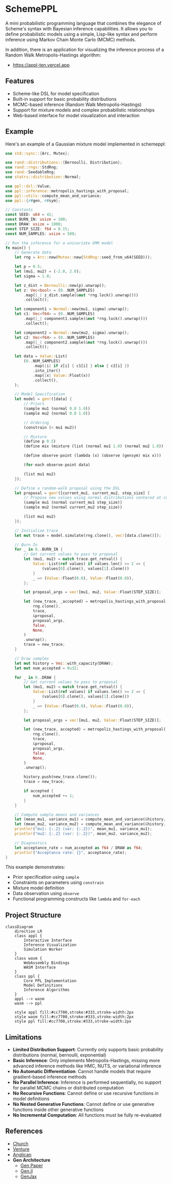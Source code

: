 # SchemePPL

A mini probabilistic programming language that combines the elegance of Scheme's syntax with Bayesian inference capabilities. It allows you to define probabilistic models using a simple, Lisp-like syntax and perform inference using Markov Chain Monte Carlo (MCMC) methods.

In addition, there is an application for visualizing the inference process of a Random Walk Metropolis-Hastings algorithm:

- https://appl-ten.vercel.app

## Features

- Scheme-like DSL for model specification
- Built-in support for basic probability distributions
- MCMC-based inference (Random Walk Metropolis-Hastings)
- Support for mixture models and complex probabilistic relationships
- Web-based interface for model visualization and interaction

## Example

Here's an example of a Gaussian mixture model implemented in schemeppl:

```rust
use std::sync::{Arc, Mutex};

use rand::distributions::{Bernoulli, Distribution};
use rand::rngs::StdRng;
use rand::SeedableRng;
use statrs::distribution::Normal;

use ppl::dsl::Value;
use ppl::inference::metropolis_hastings_with_proposal;
use ppl::utils::compute_mean_and_variance;
use ppl::{r#gen, r#sym};

// Constants
const SEED: u64 = 42;
const BURN_IN: usize = 100;
const DRAW: usize = 1000;
const STEP_SIZE: f64 = 0.15;
const NUM_SAMPLES: usize = 500;

// Run the inference for a univariate GMM model
fn main() {
    // Generate data
    let rng = Arc::new(Mutex::new(StdRng::seed_from_u64(SEED)));

    let p = 0.5;
    let (mu1, mu2) = (-2.0, 2.0);
    let sigma = 1.0;

    let z_dist = Bernoulli::new(p).unwrap();
    let z: Vec<bool> = (0..NUM_SAMPLES)
        .map(|_| z_dist.sample(&mut *rng.lock().unwrap()))
        .collect();

    let component1 = Normal::new(mu1, sigma).unwrap();
    let c1: Vec<f64> = (0..NUM_SAMPLES)
        .map(|_| component1.sample(&mut *rng.lock().unwrap()))
        .collect();

    let component2 = Normal::new(mu2, sigma).unwrap();
    let c2: Vec<f64> = (0..NUM_SAMPLES)
        .map(|_| component2.sample(&mut *rng.lock().unwrap()))
        .collect();

    let data = Value::List(
        (0..NUM_SAMPLES)
            .map(|i| if z[i] { c1[i] } else { c2[i] })
            .into_iter()
            .map(|x| Value::Float(x))
            .collect(),
    );

    // Model Specification
    let model = gen!([data] {
        // Priors
        (sample mu1 (normal 0.0 1.0))
        (sample mu2 (normal 0.0 1.0))

        // Ordering
        (constrain (< mu1 mu2))

        // Mixture
        (define p 0.5)
        (define mix (mixture (list (normal mu1 1.0) (normal mu2 1.0)) (list p (- 1.0 p))))

        (define observe-point (lambda (x) (observe (gensym) mix x)))

        (for-each observe-point data)

        (list mu1 mu2)
    });

    // Define a random-walk proposal using the DSL
    let proposal = gen!([current_mu1, current_mu2, step_size] {
        // Propose new values using normal distributions centered at current values
        (sample mu1 (normal current_mu1 step_size))
        (sample mu2 (normal current_mu2 step_size))

        (list mu1 mu2)
    });

    // Initialize trace
    let mut trace = model.simulate(rng.clone(), vec![data.clone()]);

    // Burn In
    for _ in 0..BURN_IN {
        // Get current values to pass to proposal
        let (mu1, mu2) = match trace.get_retval() {
            Value::List(ref values) if values.len() >= 2 => {
                (values[0].clone(), values[1].clone())
            }
            _ => (Value::Float(0.0), Value::Float(0.0)),
        };

        let proposal_args = vec![mu1, mu2, Value::Float(STEP_SIZE)];

        let (new_trace, _accepted) = metropolis_hastings_with_proposal(
            rng.clone(),
            trace,
            &proposal,
            proposal_args,
            false,
            None,
        )
        .unwrap();
        trace = new_trace;
    }

    // Draw samples
    let mut history = Vec::with_capacity(DRAW);
    let mut num_accepted = 0u32;

    for _ in 0..DRAW {
        // Get current values to pass to proposal
        let (mu1, mu2) = match trace.get_retval() {
            Value::List(ref values) if values.len() >= 2 => {
                (values[0].clone(), values[1].clone())
            }
            _ => (Value::Float(0.0), Value::Float(0.0)),
        };

        let proposal_args = vec![mu1, mu2, Value::Float(STEP_SIZE)];

        let (new_trace, accepted) = metropolis_hastings_with_proposal(
            rng.clone(),
            trace,
            &proposal,
            proposal_args,
            false,
            None,
        )
        .unwrap();

        history.push(new_trace.clone());
        trace = new_trace;

        if accepted {
            num_accepted += 1;
        }
    }

    // Compute sample means and variances
    let (mean_mu1, variance_mu1) = compute_mean_and_variance(&history, "mu1");
    let (mean_mu2, variance_mu2) = compute_mean_and_variance(&history, "mu2");
    println!("mu1: {:.2} (var: {:.2})", mean_mu1, variance_mu1);
    println!("mu2: {:.2} (var: {:.2})", mean_mu2, variance_mu2);

    // Diagnostics
    let acceptance_rate = num_accepted as f64 / DRAW as f64;
    println!("Acceptance rate: {}", acceptance_rate);
}

```

This example demonstrates:

- Prior specification using `sample`
- Constraints on parameters using `constrain`
- Mixture model definition
- Data observation using `observe`
- Functional programming constructs like `lambda` and `for-each`

## Project Structure

```mermaid
classDiagram
    direction LR
    class appl {
        Interactive Interface
        Inference Visualization
        Simulation Worker
    }
    class wasm {
        WebAssembly Bindings
        WASM Interface
    }
    class ppl {
        Core PPL Implementation
        Model Definitions
        Inference Algorithms
    }
    appl --> wasm
    wasm --> ppl

    style appl fill:#cc7700,stroke:#333,stroke-width:2px
    style wasm fill:#cc7700,stroke:#333,stroke-width:2px
    style ppl fill:#cc7700,stroke:#333,stroke-width:2px
```

## Limitations

- **Limited Distribution Support**: Currently only supports basic probability distributions (normal, bernoulli, exponential)
- **Basic Inference**: Only implements Metropolis-Hastings, missing more advanced inference methods like HMC, NUTS, or variational inference
- **No Automatic Differentiation**: Cannot handle models that require gradient-based inference methods
- **No Parallel Inference**: Inference is performed sequentially, no support for parallel MCMC chains or distributed computation
- **No Recursive Functions**: Cannot define or use recursive functions in model definitions
- **No Nested Generative Functions**: Cannot define or use generative functions inside other generative functions
- **No Incremental Computation**: All functions must be fully re-evaluated

## References

- [Church](https://cocolab.stanford.edu/papers/GoodmanEtAl2008-UncertaintyInArtificialIntelligence.pdf)
- [Venture](https://arxiv.org/abs/1404.0099)
- [Anglican](https://arxiv.org/abs/1608.05263)
- **Gen Architecture**
  - [Gen Paper](https://dl.acm.org/doi/pdf/10.1145/3314221.3314642)
  - [Gen.jl](https://github.com/probcomp/Gen.jl)
  - [GenJax](https://github.com/genjax-community/genjax)
